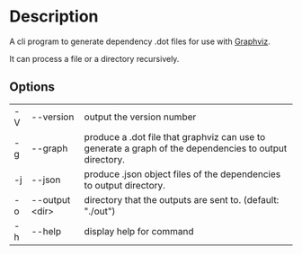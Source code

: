# Description

A cli program to generate dependency .dot files for use with [Graphviz](https://graphviz.org/).

It can process a file or a directory recursively.

## Options

|     |     |     |
|----- | --- | --- |
|-V |--version |  output the version number
|-g |--graph   |produce a .dot file that graphviz can use to generate a graph of the dependencies to output directory.
|-j |--json    |produce .json object files of the dependencies to output directory.
|-o |--output \<dir\> | directory that the outputs are sent to. (default: "./out")
|-h |--help |         display help for command

